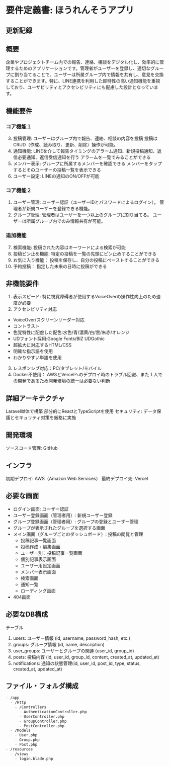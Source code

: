 # 要件定義書: ほうれんそうアプリ

## 更新記録

## 概要
企業やプロジェクトチーム内での報告、連絡、相談をデジタル化し、効率的に管理するためのアプリケーションです。管理者がユーザーを登録し、適切なグループに割り当てることで、ユーザーは所属グループ内で情報を共有し、意見を交換することができます。特に、LINE連携を利用した即時性の高い通知機能を重視しており、ユーザビリティとアクセシビリティにも配慮した設計となっています。

## 機能要件

### コア機能１
3. 投稿管理:
ユーザーはグループ内で報告、連絡、相談の内容を投稿
投稿はCRUD（作成、読み取り、更新、削除）操作が可能。
4. 通知機能:
LINEを介して報告タイミングのアラーム通知、新規投稿通知、返信必要通知、返信受信通知を行う
アラームを一覧でみることができる
5. メンバー表示:
グループに所属するメンバーを確認できる
メンバーをタップするとそのユーザーの投稿一覧を表示できる
6. ユーザー設定:
LINEの通知のON/OFFが可能

### コア機能２
1. ユーザー管理:
ユーザー認証（ユーザーIDとパスワードによるログイン）。
管理者が新規ユーザーを登録できる機能。
2. グループ管理:
管理者はユーザーを一つ以上のグループに割り当てる。
ユーザーは所属グループ内でのみ情報共有が可能。

### 追加機能
7. 検索機能:
投稿された内容はキーワードによる検索が可能
8. 投稿ピン止め機能:
特定の投稿を一覧の先頭にピン止めすることができる
9. お気に入り機能：
投稿を保存し、自分の投稿にペーストすることができる
10. 予約投稿：
指定した未来の日時に投稿ができる

## 非機能要件
1. 表示スピード:
特に視覚障碍者が使用するVoiceOverの操作性向上のため速度が必要
2. アクセシビリティ対応
- VoiceOver/スクリーンリーダー対応
- コントラスト
- 色覚特性に配慮した配色:水色/青/濃黄/白/黒/朱赤/オレンジ
- UDフォント採用:Google Fonts/BIZ UDGothic
- 超拡大に対応するHTML/CSS
- 明確な指示語を使用
- わかりやすい単語を使用
3. レスポンシブ対応：PC/タブレット/モバイル
4. Docker不使用：
AWSとVercelへのデプロイ時のトラブル回避、また１人での開発であるため開発環境の統一は必要ない判断


## 詳細アーキテクチャ
Laravel単体で構築
部分的にReactとTypeScriptを使用
セキュリティ: データ保護とセキュリティ対策を厳格に実施
## 開発環境
ソースコード管理: GitHub
<!-- CI/CD: GitHub Actionsを使用した自動テストとデプロイ -->
## インフラ
初期デプロイ: AWS（Amazon Web Services）
最終デプロイ先: Vercel

## 必要な画面
- ログイン画面: ユーザー認証
- ユーザー登録画面（管理者用）: 新規ユーザー登録
- グループ登録画面（管理者用）: グループの登録とユーザー管理
- グループが表示されたグループを選択する画面
- メイン画面（グループごとのダッシュボード）: 投稿の閲覧と管理
   - 投稿記事一覧画面
   - 投稿作成・編集画面
   - ユーザー別：投稿記事一覧画面
   - 個別記事表示画面
   - ユーザー用設定画面
   - メンバー表示画面
   - 検索画面
   - 通知一覧
   - ローディング画面
- 404画面

## 必要なDB構成
テーブル
1. users: ユーザー情報 (id, username, password_hash, etc.)
2. groups: グループ情報 (id, name, description)
3. user_groups: ユーザーとグループの関連 (user_id, group_id)
4. posts: 投稿内容 (id, user_id, group_id, content, created_at, updated_at)
5. notifications: 通知の状態管理(id, user_id, post_id, type, status, created_at, updated_at)

## ファイル・フォルダ構成

```md
- /app
  - /Http
    - /Controllers
      - AuthenticationController.php
      - UserController.php
      - GroupController.php
      - PostController.php
  - /Models
    - User.php
    - Group.php
    - Post.php
- /resources
  - /views
    - login.blade.php

```
